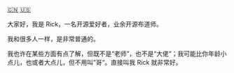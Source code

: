 [:cn:](about-me.md) [:us:](README.md)

大家好，我是 Rick，一名开源爱好者，业余开源布道师。

我和很多人一样，是非常普通的。

我也许在某些方面有点了解，但既不是“老师”，也不是“大佬”；我可能比你年龄小点儿，也或者大点儿，但不用叫”哥“。直接叫我 Rick 就非常好。
